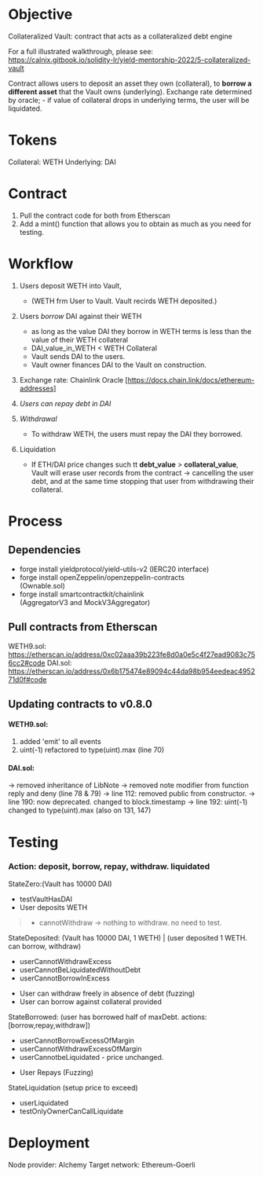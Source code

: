 # Objective
Collateralized Vault: contract that acts as a collateralized debt engine

For a full illustrated walkthrough, please see: https://calnix.gitbook.io/solidity-lr/yield-mentorship-2022/5-collateralized-vault

Contract allows users to deposit an asset they own (collateral), 
to **borrow a different asset**  that the Vault owns (underlying). 
Exchange rate determined by oracle;
    - if value of collateral drops in underlying terms, the user will be liquidated.

# Tokens
Collateral: WETH
Underlying: DAI

# Contract
1. Pull the contract code for both from Etherscan
2. Add a mint() function that allows you to obtain as much as you need for testing.

# Workflow
1. Users deposit WETH into Vault, 
    - (WETH frm User to Vault. Vault recirds WETH deposited.)

2. Users *borrow* DAI against their WETH
    - as long as the value DAI they borrow in WETH terms is less than the value of their WETH collateral
    - DAI_value_in_WETH < WETH Collateral
    - Vault sends DAI to the users.
    - Vault owner finances DAI to the Vault on construction.

3. Exchange rate: Chainlink Oracle [https://docs.chain.link/docs/ethereum-addresses]

4. *Users can repay debt in DAI*

5. *Withdrawal* 
    - To withdraw WETH, the users must repay the DAI they borrowed.

6. Liquidation
    - If ETH/DAI price changes such tt **debt_value** *>* **collateral_value**, 
    Vault will erase user records from the contract -> cancelling the user debt, and at the same time stopping that user from withdrawing their collateral.

# Process
## Dependencies
- forge install yieldprotocol/yield-utils-v2
    (IERC20 interface)
- forge install openZeppelin/openzeppelin-contracts  
    (Ownable.sol)
- forge install smartcontractkit/chainlink  
    (AggregatorV3 and MockV3Aggregator)

## Pull contracts from Etherscan
WETH9.sol: https://etherscan.io/address/0xc02aaa39b223fe8d0a0e5c4f27ead9083c756cc2#code
DAI.sol: https://etherscan.io/address/0x6b175474e89094c44da98b954eedeac495271d0f#code

## Updating contracts to v0.8.0 
#### WETH9.sol: 
1. added 'emit' to all events 
2. uint(-1) refactored to type(uint).max (line 70) 

#### DAI.sol:
-> removed inheritance of LibNote 
-> removed note modifier from function reply and deny (line 78 & 79) 
-> line 112: removed public from constructor. 
-> line 190: now deprecated. changed to block.timestamp 
-> line 192: uint(-1) changed to type(uint).max (also on 131, 147)


# Testing 
### Action: deposit, borrow, repay, withdraw. liquidated
StateZero:(Vault has 10000 DAI)
+ testVaultHasDAI
+ User deposits WETH 
> - cannotWithdraw -> nothing to withdraw. no need to test.

StateDeposited: (Vault has 10000 DAI, 1 WETH) | (user deposited 1 WETH. can borrow, withdraw)
- userCannotWithdrawExcess
- userCannotBeLiquidatedWithoutDebt 
- userCannotBorrowInExcess
+ User can withdraw freely in absence of debt (fuzzing)
+ User can borrow against collateral provided

StateBorrowed: (user has borrowed half of maxDebt. actions:[borrow,repay,withdraw])
- userCannotBorrowExcessOfMargin
- userCannotWithdrawExcessOfMargin
- userCannotbeLiquidated  - price unchanged.
+ User Repays (Fuzzing)

StateLiquidation (setup price to exceed)
+ userLiquidated 
+ testOnlyOwnerCanCallLiquidate


# Deployment
Node provider: Alchemy
Target network: Ethereum-Goerli